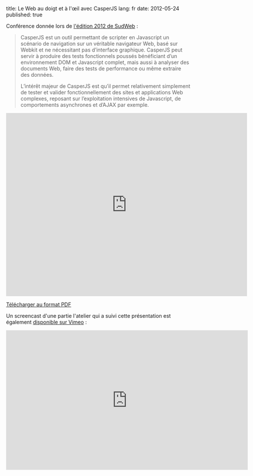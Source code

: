title: Le Web au doigt et à l'œil avec CasperJS
lang: fr
date: 2012-05-24
published: true

Conférence donnée lors de [l'édition 2012 de SudWeb](http://sudweb.fr/2012/talk/le-web-au-doigt-et-a-loeil-avec-casperjs/)&nbsp;:

> CasperJS est un outil permettant de scripter en Javascript un scénario de navigation sur un véritable navigateur Web, basé sur Webkit et ne nécessitant pas d’interface graphique. CasperJS peut servir à produire des tests fonctionnels poussés bénéficiant d’un environnement DOM et Javascript complet, mais aussi à analyser des documents Web, faire des tests de performance ou même extraire des données.
>
> L’intérêt majeur de CasperJS est qu’il permet relativement simplement de tester et valider fonctionnellement des sites et applications Web complexes, reposant sur l’exploitation intensives de Javascript, de comportements asynchrones et d’AJAX par exemple.

<iframe src="http://player.vimeo.com/video/49221062" width="658" height="500" 
    frameborder="0" webkitAllowFullScreen mozallowfullscreen allowFullScreen></iframe>

<script async class="speakerdeck-embed"
    data-id="4fc49ec24465dc001f008cb2"
    data-ratio="1.3333333333333333"
    src="//speakerdeck.com/assets/embed.js">
    <p>
        <a href="https://speakerdeck.com/u/n1k0/p/le-web-au-doigt-et-a-loeil-avec-casperjs">Lien direct vers la présentation</a>
    </p>
</script>

<p>
    <a href="https://speakerd.s3.amazonaws.com/presentations/4fc49ec24465dc001f008cb2/prez_casperjs.pdf">Télécharger au format PDF</a>
</p>

Un screencast d'une partie l'atelier qui a suivi cette présentation est également [disponible sur Vimeo](http://vimeo.com/album/1951235/video/42881484)&nbsp;:

<iframe src="http://player.vimeo.com/video/42881484"
    width="660" height="381"
    frameborder="0"
    webkitAllowFullScreen
    mozallowfullscreen
    allowFullScreen></iframe>
